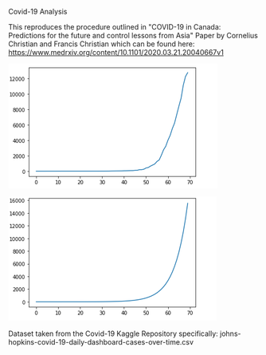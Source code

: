 Covid-19 Analysis

This reproduces the procedure outlined in "COVID-19 in Canada: Predictions for the future and control lessons from Asia" Paper by Cornelius Christian and Francis Christian which can be found here:
https://www.medrxiv.org/content/10.1101/2020.03.21.20040667v1

![GitHub Logo](/media/corona_data_curve.png)

![GitHub Logo](/media/corona_approx_curve.png)

Dataset taken from the Covid-19 Kaggle Repository
specifically: johns-hopkins-covid-19-daily-dashboard-cases-over-time.csv


